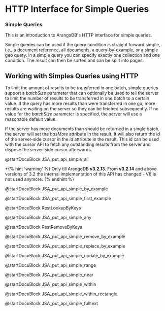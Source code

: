 HTTP Interface for Simple Queries
=================================

### Simple Queries

This is an introduction to ArangoDB's HTTP interface for simple queries.

Simple queries can be used if the query condition is straight forward simple,
i.e., a document reference, all documents, a query-by-example, or a simple geo
query. In a simple query you can specify exactly one collection and one
condition. The result can then be sorted and can be split into pages.

Working with Simples Queries using HTTP
---------------------------------------

To limit the amount of results to be transferred in one batch, simple queries
support a *batchSize* parameter that can optionally be used to tell the server
to limit the number of results to be transferred in one batch to a certain
value. If the query has more results than were transferred in one go, more
results are waiting on the server so they can be fetched subsequently. If no
value for the *batchSize* parameter is specified, the server will use a
reasonable default value.

If the server has more documents than should be returned in a single batch, the
server will set the *hasMore* attribute in the result. It will also return the
id of the server-side cursor in the *id* attribute in the result.  This id can
be used with the cursor API to fetch any outstanding results from the server and
dispose the server-side cursor afterwards.

<!-- js/actions/api-simple.js -->
@startDocuBlock JSA_put_api_simple_all

+{% hint 'warning' %} Only till ArangoDB **v3.2.13**. From **v3.2.14** and above versions of 3.2 the internal implementation of this API has changed - V8 is not used anymore. {% endhint %}

<!-- js/actions/api-simple.js -->
@startDocuBlock JSA_put_api_simple_by_example

<!-- js/actions/api-simple.js -->
@startDocuBlock JSA_put_api_simple_first_example

<!-- arangod/RestHandler/RestSimpleHandler.cpp -->
@startDocuBlock RestLookupByKeys

<!-- js/actions/api-simple.js -->
@startDocuBlock JSA_put_api_simple_any

<!-- arangod/RestHandler/RestSimpleHandler.cpp -->
@startDocuBlock RestRemoveByKeys

<!-- js/actions/api-simple.js -->
@startDocuBlock JSA_put_api_simple_remove_by_example

<!-- js/actions/api-simple.js -->
@startDocuBlock JSA_put_api_simple_replace_by_example

<!-- js/actions/api-simple.js -->
@startDocuBlock JSA_put_api_simple_update_by_example

<!-- js/actions/api-simple.js -->
@startDocuBlock JSA_put_api_simple_range

<!-- js/actions/api-simple.js -->
@startDocuBlock JSA_put_api_simple_near

<!-- js/actions/api-simple.js -->
@startDocuBlock JSA_put_api_simple_within

<!-- js/actions/api-simple.js -->
@startDocuBlock JSA_put_api_simple_within_rectangle

<!-- js/actions/api-simple.js -->
@startDocuBlock JSA_put_api_simple_fulltext
